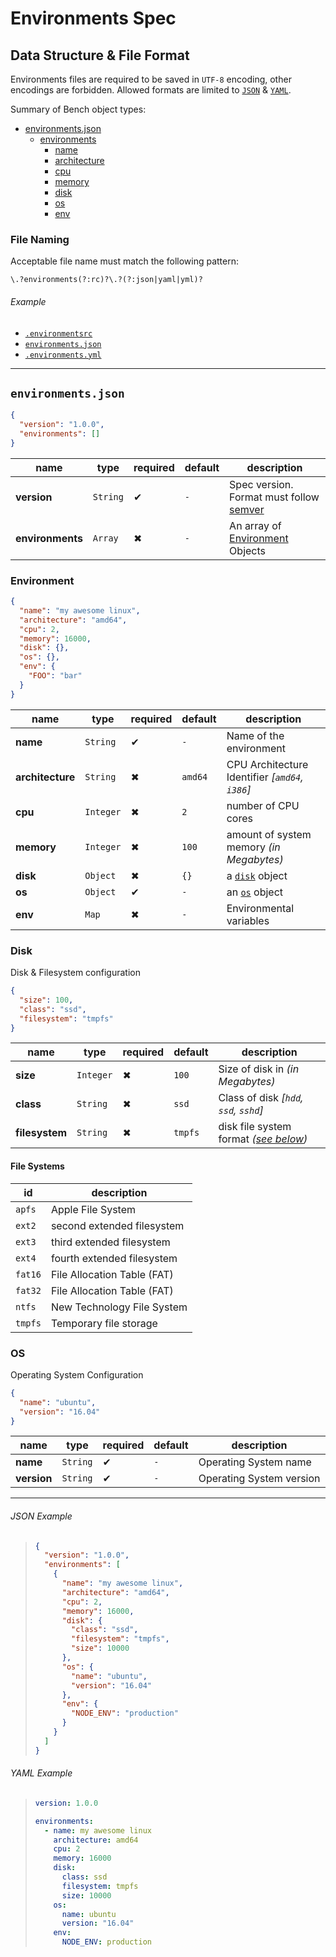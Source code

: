 # Environments Spec

## Data Structure & File Format

Environments files are required to be saved in `UTF-8` encoding, other encodings are forbidden. Allowed formats are limited to [`JSON`][json] & [`YAML`][yaml].

Summary of Bench object types:

- [environments.json](#environmentsjson)
  - [environments](#environments)
    - [name](#environment)
    - [architecture](#environment)
    - [cpu](#environment)
    - [memory](#environment)
    - [disk](#disk)
    - [os](#os)
    - [env](#environment)

### File Naming

Acceptable file name must match the following pattern:

```regex
\.?environments(?:rc)?\.?(?:json|yaml|yml)?
```

###### Example

- [`.environmentsrc`](#json-example)
- [`environments.json`](#json-example)
- [`.environments.yml`](#yaml-example)

---

## `environments.json`

```json
{
  "version": "1.0.0",
  "environments": []
}
```

name             | type     | required | default | description                                    
---------------- | -------- | -------- | ------- | -----------------------------------------------
**version**      | `String` | ✔        | `-`     | Spec version. Format must follow [semver][]    
**environments** | `Array`  | ✖        | `-`     | An array of [Environment](#environment) Objects

### Environment

```json
{
  "name": "my awesome linux",
  "architecture": "amd64",
  "cpu": 2,
  "memory": 16000,
  "disk": {},
  "os": {},
  "env": {
    "FOO": "bar"
  }
}
```

name             | type      | required | default | description                                    
---------------- | --------- | -------- | ------- | -----------------------------------------------
**name**         | `String`  | ✔        | `-`     | Name of the environment                        
**architecture** | `String`  | ✖        | `amd64` | CPU Architecture Identifier _[`amd64`, `i386`]_
**cpu**          | `Integer` | ✖        | `2`     | number of CPU cores                            
**memory**       | `Integer` | ✖        | `100`   | amount of system memory _(in Megabytes)_       
**disk**         | `Object`  | ✖        | `{}`    | a [`disk`](#disk) object                       
**os**           | `Object`  | ✔        | `-`     | an [`os`](#os) object                          
**env**          | `Map`     | ✖        | `-`     | Environmental variables                        

### Disk

Disk & Filesystem configuration

```json
{
  "size": 100,
  "class": "ssd",
  "filesystem": "tmpfs"
}
```

name           | type      | required | default | description                                           
-------------- | --------- | -------- | ------- | ------------------------------------------------------
**size**       | `Integer` | ✖        | `100`   | Size of disk in _(in Megabytes)_                      
**class**      | `String`  | ✖        | `ssd`   | Class of disk _[`hdd`, `ssd`, `sshd`]_                
**filesystem** | `String`  | ✖        | `tmpfs` | disk file system format _([see below](#file-systems))_

#### File Systems

id      | description                
------- | ---------------------------
`apfs`  | Apple File System          
`ext2`  | second extended filesystem 
`ext3`  | third extended filesystem  
`ext4`  | fourth extended filesystem 
`fat16` | File Allocation Table (FAT)
`fat32` | File Allocation Table (FAT)
`ntfs`  | New Technology File System 
`tmpfs` | Temporary file storage     

### OS

Operating System Configuration

```json
{
  "name": "ubuntu",
  "version": "16.04"
}
```

name        | type     | required | default | description             
----------- | -------- | -------- | ------- | ------------------------
**name**    | `String` | ✔        | `-`     | Operating System name   
**version** | `String` | ✔        | `-`     | Operating System version

---

###### JSON Example

> ```json
> {
>   "version": "1.0.0",
>   "environments": [
>     {
>       "name": "my awesome linux",
>       "architecture": "amd64",
>       "cpu": 2,
>       "memory": 16000,
>       "disk": {
>         "class": "ssd",
>         "filesystem": "tmpfs",
>         "size": 10000
>       },
>       "os": {
>         "name": "ubuntu",
>         "version": "16.04"
>       },
>       "env": {
>         "NODE_ENV": "production"
>       }
>     }
>   ]
> }
> ```

###### YAML Example

> ```yml
> version: 1.0.0
>
> environments:
>   - name: my awesome linux
>     architecture: amd64
>     cpu: 2
>     memory: 16000
>     disk:
>       class: ssd
>       filesystem: tmpfs
>       size: 10000
>     os:
>       name: ubuntu
>       version: "16.04"
>     env:
>       NODE_ENV: production
> ```

[json]: https://www.json.org/
[semver]: https://semver.org
[yaml]: http://www.yaml.org/
